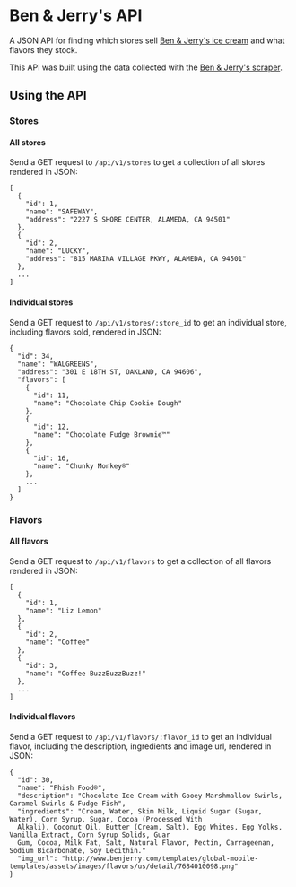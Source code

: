 Ben & Jerry's API
=================
A JSON API for finding which stores sell [Ben &amp; Jerry's ice cream](http://www.benjerry.com) and what flavors they stock.

This API was built using the data collected with the [Ben & Jerry's scraper](https://github.com/fab/benandjerrys_scraper).

## Using the API

### Stores

#### All stores

Send a GET request to ```/api/v1/stores``` to get a collection of all stores rendered in JSON:
```
[
  {
    "id": 1,
    "name": "SAFEWAY",
    "address": "2227 S SHORE CENTER, ALAMEDA, CA 94501"
  },
  {
    "id": 2,
    "name": "LUCKY",
    "address": "815 MARINA VILLAGE PKWY, ALAMEDA, CA 94501"
  },
  ...
]
```

#### Individual stores

Send a GET request to ```/api/v1/stores/:store_id``` to get an individual store, including flavors sold, rendered in JSON:
```
{
  "id": 34,
  "name": "WALGREENS",
  "address": "301 E 18TH ST, OAKLAND, CA 94606",
  "flavors": [
    {
      "id": 11,
      "name": "Chocolate Chip Cookie Dough"
    },
    {
      "id": 12,
      "name": "Chocolate Fudge Brownie™"
    },
    {
      "id": 16,
      "name": "Chunky Monkey®"
    },
    ...
  ]
}
```

### Flavors

#### All flavors

Send a GET request to ```/api/v1/flavors``` to get a collection of all flavors rendered in JSON:

```
[
  {
    "id": 1,
    "name": "Liz Lemon"
  },
  {
    "id": 2,
    "name": "Coffee"
  },
  {
    "id": 3,
    "name": "Coffee BuzzBuzzBuzz!"
  },
  ...
]
```

#### Individual flavors

Send a GET request to ```/api/v1/flavors/:flavor_id``` to get an individual flavor, including the description, ingredients and image url, rendered in JSON:

```
{
  "id": 30,
  "name": "Phish Food®",
  "description": "Chocolate Ice Cream with Gooey Marshmallow Swirls, Caramel Swirls & Fudge Fish",
  "ingredients": "Cream, Water, Skim Milk, Liquid Sugar (Sugar, Water), Corn Syrup, Sugar, Cocoa (Processed With
  Alkali), Coconut Oil, Butter (Cream, Salt), Egg Whites, Egg Yolks, Vanilla Extract, Corn Syrup Solids, Guar
  Gum, Cocoa, Milk Fat, Salt, Natural Flavor, Pectin, Carrageenan, Sodium Bicarbonate, Soy Lecithin."
  "img_url": "http://www.benjerry.com/templates/global-mobile-templates/assets/images/flavors/us/detail/7684010098.png"
}
```


